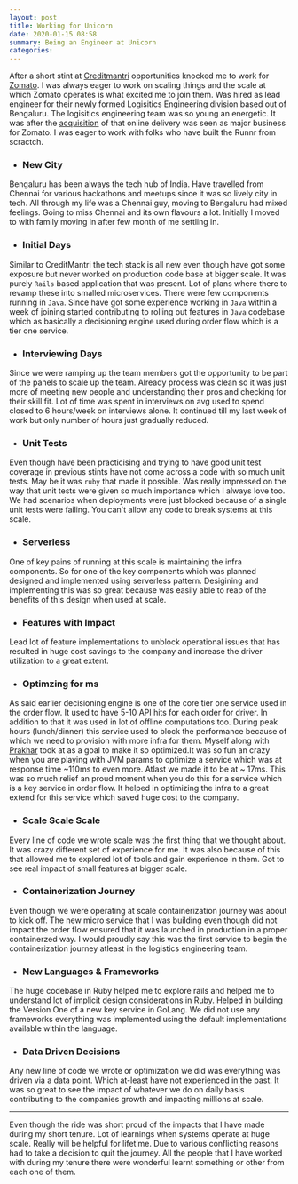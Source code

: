 ```yaml
---
layout: post
title: Working for Unicorn
date: 2020-01-15 08:58
summary: Being an Engineer at Unicorn
categories:
---
```


After a short stint at [Creditmantri](http://blog.balaaagi.in/2019/03/15/creditmantridays/) opportunities knocked me to work for [Zomato](https://zomato.com).
I was always eager to work on scaling things and the scale at which Zomato operates is what excited me to join them. Was hired as lead engineer for their newly formed Logisitics Engineering division based out of Bengaluru. The logisitics engineering team was so young an energetic. It was after the [acquisition](https://www.zomato.com/blog/introducing-the-zomato-runnr) of that online delivery was seen as major business for Zomato. I was eager to work with folks who have built the Runnr from scractch.

* ### New City
Bengaluru has been always the tech hub of India. Have travelled from Chennai for various hackathons and meetups since it was so lively city in tech. All through my life was a Chennai guy, moving to Bengaluru had mixed feelings. Going to miss Chennai and its own flavours a lot. Initially I moved to with family moving in after few month of me settling in. 

* ### Initial Days
Similar to CreditMantri the tech stack is all new even though have got some exposure but never worked on production code base at bigger scale. It was purely `Rails` based application that was present. Lot of plans where there to revamp these into smalled microservices. There were few components running in `Java`.
Since have got some experience working in `Java` within a week of joining started contributing to rolling out features in `Java` codebase which as basically a decisioning engine used during order flow which is a tier one service.

* ### Interviewing Days 
Since we were ramping up the team members got the opportunity to be part of the panels to scale up the team. Already process was clean so it was just more of meeting new people and understanding their pros and checking for their skill fit. Lot of time was spent in interviews on avg used to spend closed to 6 hours/week on interviews alone. It continued till my last week of work but only number of hours just gradually reduced.


* ### Unit Tests
Even though have been practicising and trying to have good unit test coverage in previous stints have not come across a code with so much unit tests. May be it was  `ruby` that made it possible. Was really impressed on the way that unit tests were given so much importance which I always love too. We had scenarios when deployments were just blocked because of a single unit tests were failing. You can't allow any code to break systems at this scale. 

* ### Serverless 
One of key pains of running at this scale is maintaining the infra components. So for one of the key components which was planned designed and implemented using serverless pattern. Desigining and implementing this was so great because was easily able to reap of the benefits of this design when used at scale.

* ### Features with Impact
Lead lot of feature implementations to unblock operational issues that has resulted in huge cost savings to the company and increase the driver utilization to a great extent. 


* ### Optimzing for ms
As said earlier decisioning engine is one of the core tier one service used in the order flow. It used to have 5-10 API hits for each order for driver. In addition to that it was used in lot of offline computations too.
During peak hours (lunch/dinner) this service used to block the performance because of which we need to provision with more infra for them. Myself along with [Prakhar](https://www.prakhar.xyz/) took at as a goal to make it so optimized.It was so fun an crazy when you are playing with JVM params to optimize a service which was at response time ~110ms to even more. Atlast we made it to be  at ~ 17ms. This was so much relief an proud moment when you do this for a service which is a key service in order flow. It helped in optimizing the infra to a great extend for this service which saved huge cost to the company.

* ### Scale Scale Scale
Every line of code we wrote scale was the first thing that we thought about. It was crazy different set of experience for me. It was also because of this that allowed me to explored lot of tools and gain experience in them. Got to see real impact of small features at bigger scale. 

* ### Containerization Journey
Even though we were operating at scale containerization journey was about to kick off. The new micro service that I was building even though did not impact the order flow ensured that it was launched in production in a proper containerzed way. I would proudly say this was the first service to begin the containerization journey atleast in the logistics engineering team.

* ### New Languages & Frameworks
The huge codebase in Ruby helped me to explore rails and helped me to understand lot of implicit design considerations in Ruby. Helped in building the Version One of a new key service in GoLang. We did not use any frameworks everything was implemented using the default implementations available within the language.

* ### Data Driven Decisions
Any new line of code we wrote or optimization we did was everything was driven via a data point. Which at-least have not experienced in the past. It was so great to see the impact of whatever we do on daily basis contributing to the companies growth and impacting millions at scale. 

-----------------------

Even though the ride was short proud of the impacts that I have made during my short tenure. Lot of learnings when systems operate at huge scale. Really will be helpful for lifetime. Due to various conflicting reasons had to take a decision to quit the journey. All the people that I have worked with during my tenure there were wonderful learnt something or other from each one of them. 

  


